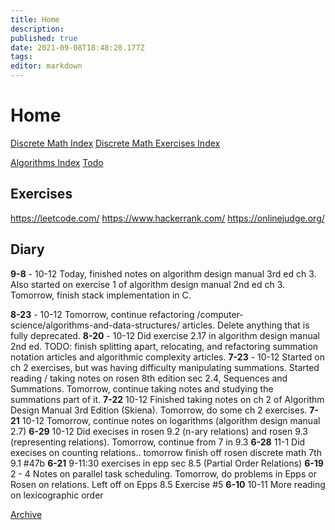 ```yaml
---
title: Home
description: 
published: true
date: 2021-09-08T18:48:20.177Z
tags: 
editor: markdown
---
```


# Home
[Discrete Math Index](/mathematics/discrete-mathematics/index)
[Discrete Math Exercises Index](/mathematics/discrete-mathematics/problems-and-examples/index)

[Algorithms Index](/computer-science/algorithms-and-data-structures)
[Todo](/todo)

## Exercises
https://leetcode.com/
https://www.hackerrank.com/
https://onlinejudge.org/
## Diary
**9-8** - 10-12 Today, finished notes on algorithm design manual 3rd ed ch 3. Also started on exercise 1 of algorithm design manual 2nd ed ch 3. Tomorrow, finish stack implementation in C. 

**8-23** - 10-12 Tomorrow, continue refactoring /computer-science/algorithms-and-data-structures/ articles. Delete anything that is fully deprecated.
**8-20** - 10-12 Did exercise 2.17 in algorithm design manual 2nd ed. TODO: finish splitting apart, relocating, and refactoring summation notation articles and algorithmic complexity articles.
**7-23** - 10-12 Started on ch 2 exercises, but was having difficulty manipulating summations. Started reading / taking notes on rosen 8th edition sec 2.4, Sequences and Summations. Tomorrow, continue taking notes and studying the summations part of it. 
**7-22** 10-12 Finished taking notes on ch 2 of Algorithm Design Manual 3rd Edition (Skiena). Tomorrow, do some ch 2 exercises.
**7-21** 10-12 Tomorrow, continue notes on logarithms (algorithm design manual 2.7)
**6-29** 10-12 Did execises in rosen 9.2 (n-ary relations) and rosen 9.3 (representing relations). Tomorrow, continue from 7 in 9.3
**6-28** 11-1 Did execises on counting relations.. tomorrow finish off rosen discrete math 7th 9.1 #47b
**6-21** 9-11:30 exercises in epp sec 8.5 (Partial Order Relations)
**6-19** 2 - 4 Notes on parallel task scheduling. Tomorrow, do problems in Epps or Rosen on relations. Left off on Epps 8.5 Exercise #5 
**6-10** 10-11 More reading on lexicographic order

[Archive](/journal-archive)